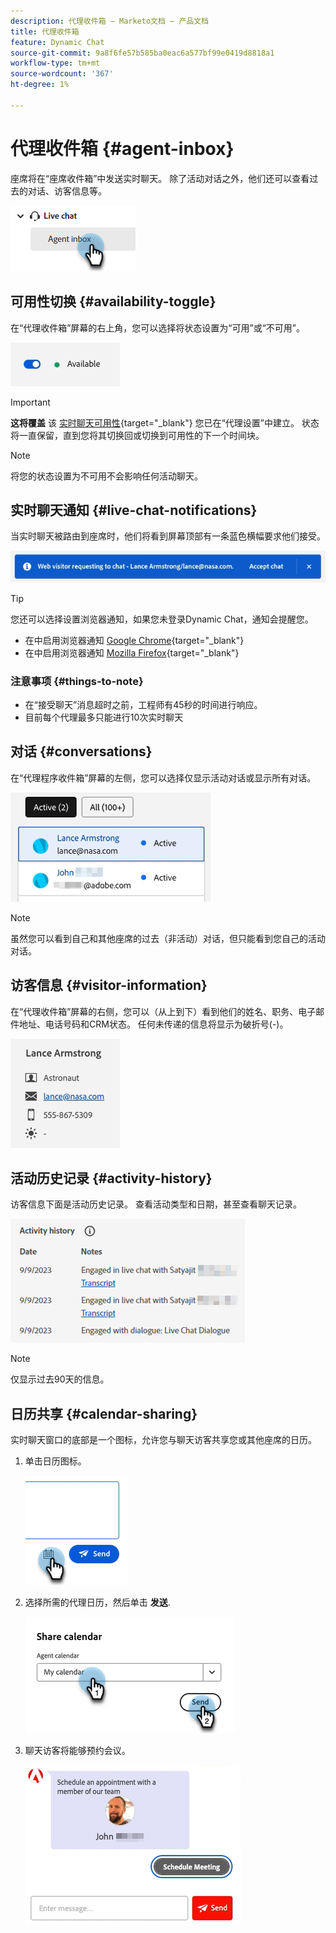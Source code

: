 ```yaml
---
description: 代理收件箱 — Marketo文档 — 产品文档
title: 代理收件箱
feature: Dynamic Chat
source-git-commit: 9a8f6fe57b585ba0eac6a577bf99e0419d8818a1
workflow-type: tm+mt
source-wordcount: '367'
ht-degree: 1%

---
```


# 代理收件箱 {#agent-inbox}

座席将在“座席收件箱”中发送实时聊天。 除了活动对话之外，他们还可以查看过去的对话、访客信息等。

![](assets/agent-inbox-1.png)

## 可用性切换 {#availability-toggle}

在“代理收件箱”屏幕的右上角，您可以选择将状态设置为“可用”或“不可用”。

![](assets/agent-inbox-2.png)

>[!IMPORTANT]
>
>**这将覆盖** 该 [实时聊天可用性](/help/marketo/product-docs/demand-generation/dynamic-chat/setup-and-configuration/agent-settings.md#live-chat-availability){target="_blank"} 您已在“代理设置”中建立。 状态将一直保留，直到您将其切换回或切换到可用性的下一个时间块。

>[!NOTE]
>
>将您的状态设置为不可用不会影响任何活动聊天。

## 实时聊天通知 {#live-chat-notifications}

当实时聊天被路由到座席时，他们将看到屏幕顶部有一条蓝色横幅要求他们接受。

![](assets/agent-inbox-3.png)

>[!TIP]
>
>您还可以选择设置浏览器通知，如果您未登录Dynamic Chat，通知会提醒您。
>
>* 在中启用浏览器通知 [Google Chrome](https://support.google.com/chrome/answer/3220216?hl=en&amp;co=GENIE.Platform%3DDesktop){target="_blank"}
>* 在中启用浏览器通知 [Mozilla Firefox](https://support.mozilla.org/en-US/kb/push-notifications-firefox){target="_blank"}

### 注意事项 {#things-to-note}

* 在“接受聊天”消息超时之前，工程师有45秒的时间进行响应。
* 目前每个代理最多只能进行10次实时聊天

## 对话 {#conversations}

在“代理程序收件箱”屏幕的左侧，您可以选择仅显示活动对话或显示所有对话。

![](assets/agent-inbox-4.png)

>[!NOTE]
>
>虽然您可以看到自己和其他座席的过去（非活动）对话，但只能看到您自己的活动对话。

## 访客信息 {#visitor-information}

在“代理收件箱”屏幕的右侧，您可以（从上到下）看到他们的姓名、职务、电子邮件地址、电话号码和CRM状态。 任何未传递的信息将显示为破折号(-)。

![](assets/agent-inbox-5.png)

## 活动历史记录 {#activity-history}

访客信息下面是活动历史记录。 查看活动类型和日期，甚至查看聊天记录。

![](assets/agent-inbox-6.png)

>[!NOTE]
>
>仅显示过去90天的信息。

## 日历共享 {#calendar-sharing}

实时聊天窗口的底部是一个图标，允许您与聊天访客共享您或其他座席的日历。

1. 单击日历图标。

   ![](assets/agent-inbox-7.png)

1. 选择所需的代理日历，然后单击 **发送**.

   ![](assets/agent-inbox-8.png)

1. 聊天访客将能够预约会议。

   ![](assets/agent-inbox-9.png)
